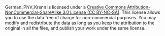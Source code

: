 German_PNV_Krenn is licensed under a [Creative Commons Attribution-NonCommercial-ShareAlike 3.0 License (CC BY-NC-SA)](http://creativecommons.org/licenses/by-nc-sa/3.0/). This license allows you to use the data free of charge for non-commercial purposes. You may modify and redistribute the data as long as you keep the attribution to the original in all the files, and publish your work under the same license.
